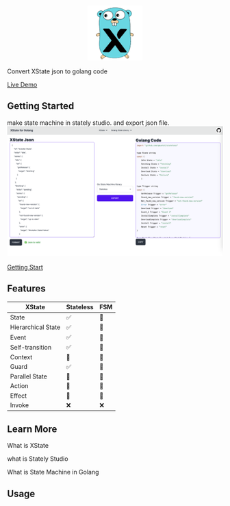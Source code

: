 <p align="center">
    <img src="https://github.com/CorrectRoadH/XState-for-golang/blob/main/images/logo.png?raw=true" height="128"/></a>
</p>

Convert XState json to golang code

[Live Demo](https://xstate.zeabur.app)

## Getting Started
make state machine in stately studio. and export json file.
![image](./images/screenshot.png)

[Getting Start](./docs/getting-start.md)


## Features
| XState | Stateless | FSM |
| --- | --- | --- |
| State | ✅ | 🚧 |
| Hierarchical State | ✅ | 🚧 |
| Event | ✅ | 🚧 |
| Self-transition | ✅ | 🚧 |
| Context | 🚧 | 🚧 |
| Guard | ✅ | 🚧 |
| Parallel State | 🚧 | 🚧 | 
| Action | 🚧 | 🚧 |
| Effect | 🚧 | 🚧 |
| Invoke | ❌ | ❌ |

## Learn More

What is XState

what is Stately Studio

What is State Machine in Golang

## Usage
